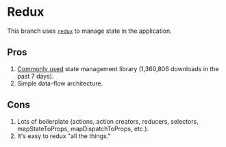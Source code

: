 # Redux

This branch uses [`redux`](https://redux.js.org/) to manage state in the application.

## Pros

1.  [Commonly used](https://www.npmjs.com/package/redux) state management library (1,360,806 downloads in the past 7 days).
1.  Simple data-flow architecture.

## Cons

1.  Lots of boilerplate (actions, action creators, reducers, selectors, mapStateToProps, mapDispatchToProps, etc.).
1.  It's easy to redux "all the things."
